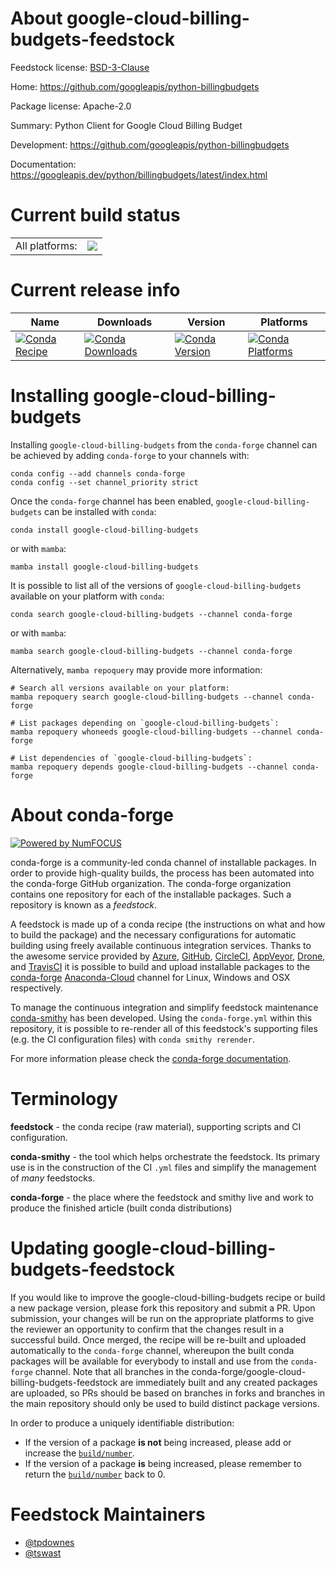 About google-cloud-billing-budgets-feedstock
============================================

Feedstock license: [BSD-3-Clause](https://github.com/conda-forge/google-cloud-billing-budgets-feedstock/blob/main/LICENSE.txt)

Home: https://github.com/googleapis/python-billingbudgets

Package license: Apache-2.0

Summary: Python Client for Google Cloud Billing Budget

Development: https://github.com/googleapis/python-billingbudgets

Documentation: https://googleapis.dev/python/billingbudgets/latest/index.html

Current build status
====================


<table><tr><td>All platforms:</td>
    <td>
      <a href="https://dev.azure.com/conda-forge/feedstock-builds/_build/latest?definitionId=14469&branchName=main">
        <img src="https://dev.azure.com/conda-forge/feedstock-builds/_apis/build/status/google-cloud-billing-budgets-feedstock?branchName=main">
      </a>
    </td>
  </tr>
</table>

Current release info
====================

| Name | Downloads | Version | Platforms |
| --- | --- | --- | --- |
| [![Conda Recipe](https://img.shields.io/badge/recipe-google--cloud--billing--budgets-green.svg)](https://anaconda.org/conda-forge/google-cloud-billing-budgets) | [![Conda Downloads](https://img.shields.io/conda/dn/conda-forge/google-cloud-billing-budgets.svg)](https://anaconda.org/conda-forge/google-cloud-billing-budgets) | [![Conda Version](https://img.shields.io/conda/vn/conda-forge/google-cloud-billing-budgets.svg)](https://anaconda.org/conda-forge/google-cloud-billing-budgets) | [![Conda Platforms](https://img.shields.io/conda/pn/conda-forge/google-cloud-billing-budgets.svg)](https://anaconda.org/conda-forge/google-cloud-billing-budgets) |

Installing google-cloud-billing-budgets
=======================================

Installing `google-cloud-billing-budgets` from the `conda-forge` channel can be achieved by adding `conda-forge` to your channels with:

```
conda config --add channels conda-forge
conda config --set channel_priority strict
```

Once the `conda-forge` channel has been enabled, `google-cloud-billing-budgets` can be installed with `conda`:

```
conda install google-cloud-billing-budgets
```

or with `mamba`:

```
mamba install google-cloud-billing-budgets
```

It is possible to list all of the versions of `google-cloud-billing-budgets` available on your platform with `conda`:

```
conda search google-cloud-billing-budgets --channel conda-forge
```

or with `mamba`:

```
mamba search google-cloud-billing-budgets --channel conda-forge
```

Alternatively, `mamba repoquery` may provide more information:

```
# Search all versions available on your platform:
mamba repoquery search google-cloud-billing-budgets --channel conda-forge

# List packages depending on `google-cloud-billing-budgets`:
mamba repoquery whoneeds google-cloud-billing-budgets --channel conda-forge

# List dependencies of `google-cloud-billing-budgets`:
mamba repoquery depends google-cloud-billing-budgets --channel conda-forge
```


About conda-forge
=================

[![Powered by
NumFOCUS](https://img.shields.io/badge/powered%20by-NumFOCUS-orange.svg?style=flat&colorA=E1523D&colorB=007D8A)](https://numfocus.org)

conda-forge is a community-led conda channel of installable packages.
In order to provide high-quality builds, the process has been automated into the
conda-forge GitHub organization. The conda-forge organization contains one repository
for each of the installable packages. Such a repository is known as a *feedstock*.

A feedstock is made up of a conda recipe (the instructions on what and how to build
the package) and the necessary configurations for automatic building using freely
available continuous integration services. Thanks to the awesome service provided by
[Azure](https://azure.microsoft.com/en-us/services/devops/), [GitHub](https://github.com/),
[CircleCI](https://circleci.com/), [AppVeyor](https://www.appveyor.com/),
[Drone](https://cloud.drone.io/welcome), and [TravisCI](https://travis-ci.com/)
it is possible to build and upload installable packages to the
[conda-forge](https://anaconda.org/conda-forge) [Anaconda-Cloud](https://anaconda.org/)
channel for Linux, Windows and OSX respectively.

To manage the continuous integration and simplify feedstock maintenance
[conda-smithy](https://github.com/conda-forge/conda-smithy) has been developed.
Using the ``conda-forge.yml`` within this repository, it is possible to re-render all of
this feedstock's supporting files (e.g. the CI configuration files) with ``conda smithy rerender``.

For more information please check the [conda-forge documentation](https://conda-forge.org/docs/).

Terminology
===========

**feedstock** - the conda recipe (raw material), supporting scripts and CI configuration.

**conda-smithy** - the tool which helps orchestrate the feedstock.
                   Its primary use is in the construction of the CI ``.yml`` files
                   and simplify the management of *many* feedstocks.

**conda-forge** - the place where the feedstock and smithy live and work to
                  produce the finished article (built conda distributions)


Updating google-cloud-billing-budgets-feedstock
===============================================

If you would like to improve the google-cloud-billing-budgets recipe or build a new
package version, please fork this repository and submit a PR. Upon submission,
your changes will be run on the appropriate platforms to give the reviewer an
opportunity to confirm that the changes result in a successful build. Once
merged, the recipe will be re-built and uploaded automatically to the
`conda-forge` channel, whereupon the built conda packages will be available for
everybody to install and use from the `conda-forge` channel.
Note that all branches in the conda-forge/google-cloud-billing-budgets-feedstock are
immediately built and any created packages are uploaded, so PRs should be based
on branches in forks and branches in the main repository should only be used to
build distinct package versions.

In order to produce a uniquely identifiable distribution:
 * If the version of a package **is not** being increased, please add or increase
   the [``build/number``](https://docs.conda.io/projects/conda-build/en/latest/resources/define-metadata.html#build-number-and-string).
 * If the version of a package **is** being increased, please remember to return
   the [``build/number``](https://docs.conda.io/projects/conda-build/en/latest/resources/define-metadata.html#build-number-and-string)
   back to 0.

Feedstock Maintainers
=====================

* [@tpdownes](https://github.com/tpdownes/)
* [@tswast](https://github.com/tswast/)

